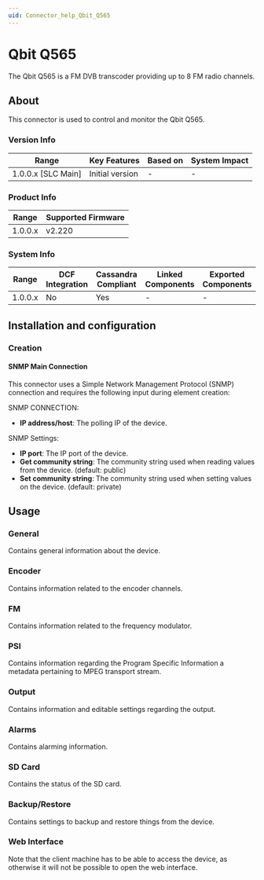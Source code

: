 ```yaml
---
uid: Connector_help_Qbit_Q565
---
```


# Qbit Q565

The Qbit Q565 is a FM DVB transcoder providing up to 8 FM radio channels.

## About

This connector is used to control and monitor the Qbit Q565.

### Version Info

| Range                | Key Features     | Based on     | System Impact     |
|----------------------|------------------|--------------|-------------------|
| 1.0.0.x [SLC Main]   | Initial version  | -            | -                 |

### Product Info

| Range     | Supported Firmware     |
|-----------|------------------------|
| 1.0.0.x   | v2.220                 |

### System Info

| Range     | DCF Integration     | Cassandra Compliant     | Linked Components     | Exported Components     |
|-----------|---------------------|-------------------------|-----------------------|-------------------------|
| 1.0.0.x   | No                  | Yes                     | -                     | -                       |

## Installation and configuration

### Creation

#### SNMP Main Connection

This connector uses a Simple Network Management Protocol (SNMP) connection and requires the following input during element creation:

SNMP CONNECTION:

- **IP address/host**: The polling IP of the device.

SNMP Settings:

- **IP port**: The IP port of the device.
- **Get community string**: The community string used when reading values from the device. (default: public)
- **Set community string**: The community string used when setting values on the device. (default: private)

## Usage

### General

Contains general information about the device.

### Encoder

Contains information related to the encoder channels.

### FM

Contains information related to the frequency modulator.

### PSI

Contains information regarding the Program Specific Information a metadata pertaining to MPEG transport stream.

### Output

Contains information and editable settings regarding the output.

### Alarms

Contains alarming information.

### SD Card

Contains the status of the SD card.

### Backup/Restore

Contains settings to backup and restore things from the device.

### Web Interface

Note that the client machine has to be able to access the device, as otherwise it will not be possible to open the web interface.
